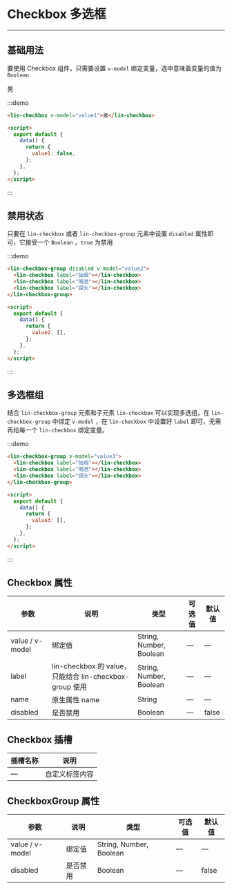 <script>
export default {
  data() {
    return {
      value1: false,
      value2: [],
      value3: []
    };
  }
};
</script>

# Checkbox 多选框

---

## 基础用法

要使用 Checkbox 组件，只需要设置 `v-model` 绑定变量，选中意味着变量的值为`Boolean`

<div class='demo-block'>
<lin-checkbox v-model="value1">男</lin-checkbox>
</div>

:::demo

```html
<lin-checkbox v-model="value1">男</lin-checkbox>

<script>
  export default {
    data() {
      return {
        value1: false,
      };
    },
  };
</script>
```

:::

## 禁用状态

只要在 `lin-checkbox` 或者 `lin-checkbox-group` 元素中设置 `disabled` 属性即可，它接受一个 `Boolean` ，`true` 为禁用

<div class='demo-block'>
<lin-checkbox-group disabled v-model="value2">
      <lin-checkbox label="抽烟"></lin-checkbox>
      <lin-checkbox label="喝酒"></lin-checkbox>
      <lin-checkbox label="探头"></lin-checkbox>
    </lin-checkbox-group>
</div>

:::demo

```html
<lin-checkbox-group disabled v-model="value2">
  <lin-checkbox label="抽烟"></lin-checkbox>
  <lin-checkbox label="喝酒"></lin-checkbox>
  <lin-checkbox label="探头"></lin-checkbox>
</lin-checkbox-group>

<script>
  export default {
    data() {
      return {
        value2: [],
      };
    },
  };
</script>
```

:::

## 多选框组

结合 `lin-checkbox-group` 元素和子元素 `lin-checkbox` 可以实现多选组，在 `lin-checkbox-group` 中绑定 `v-model` ，在 `lin-checkbox` 中设置好 `label` 即可，无需再给每一个 `lin-checkbox` 绑定变量。

<div class='demo-block'>
    <lin-checkbox-group v-model="value3">
      <lin-checkbox label="抽烟"></lin-checkbox>
      <lin-checkbox label="喝酒"></lin-checkbox>
      <lin-checkbox label="探头"></lin-checkbox>
    </lin-checkbox-group>
</div>

:::demo

```html
<lin-checkbox-group v-model="value3">
  <lin-checkbox label="抽烟"></lin-checkbox>
  <lin-checkbox label="喝酒"></lin-checkbox>
  <lin-checkbox label="探头"></lin-checkbox>
</lin-checkbox-group>

<script>
  export default {
    data() {
      return {
        value3: [],
      };
    },
  };
</script>
```

:::

## Checkbox 属性

| 参数            | 说明                                                    | 类型                    | 可选值 | 默认值 |
| --------------- | ------------------------------------------------------- | ----------------------- | ------ | ------ |
| value / v-model | 绑定值                                                  | String, Number, Boolean | —      | —      |
| label           | lin-checkbox 的 value，只能结合 lin-checkbox-group 使用 | String, Number, Boolean | —      | —      |
| name            | 原生属性 name                                           | String                  | —      | —      |
| disabled        | 是否禁用                                                | Boolean                 | —      | false  |

## Checkbox 插槽

| 插槽名称 | 说明           |
| -------- | -------------- |
| —        | 自定义标签内容 |

## CheckboxGroup 属性

| 参数            | 说明     | 类型                    | 可选值 | 默认值 |
| --------------- | -------- | ----------------------- | ------ | ------ |
| value / v-model | 绑定值   | String, Number, Boolean | —      | —      |
| disabled        | 是否禁用 | Boolean                 | —      | false  |
